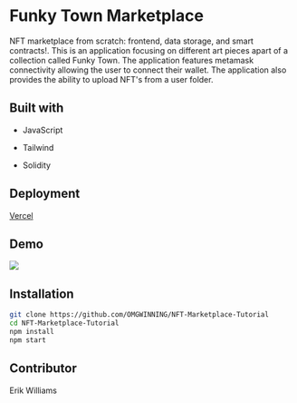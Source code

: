 # Funky Town Marketplace

NFT marketplace from scratch: frontend, data storage, and smart contracts!. This is an application focusing on different art pieces apart of a collection called Funky Town. The application features metamask connectivity allowing the user to connect their wallet. The application also provides the ability to upload NFT's from a user folder.

## Built with

- JavaScript

- Tailwind

- Solidity

## Deployment

[Vercel]()

## Demo

![](./src/demo.gif)

## Installation

```bash
git clone https://github.com/OMGWINNING/NFT-Marketplace-Tutorial
cd NFT-Marketplace-Tutorial
npm install
npm start
```

## Contributor

Erik Williams
